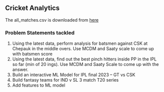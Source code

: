 ## Cricket Analytics

The all_matches.csv is downloaded from [here](https://cricsheet.org/downloads/)

### Problem Statements tackled
1. Using the latest data, perform analysis for batsmen against CSK at Chepauk in the middle overs. Use MCDM and Saaty scale to come up with batsmen score
2. Using the latest data, find out the best pinch hitters inside PP in the IPL so far (min of 20 ings). Use MCDM and Saaty Scale to come up with the answer.
3. Build an interactive ML Model for IPL final 2023 – GT vs CSK
4. Build fantasy teams for IND v SL 3 match T20 series
5. Add features to ML model
